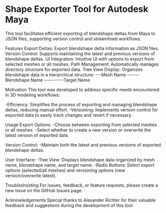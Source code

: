 # Shape Exporter Tool for Autodesk Maya

This tool facilitates efficient exporting of blendshape deltas from Maya to JSON files, supporting version control and streamlined workflows.

Features Export Deltas: Export blendshape delta information as JSON files. Version Control: Supports maintaining the latest and previous versions of blendshape deltas. UI Integration: Intuitive UI with options to export from selected meshes or all meshes. Path Management: Automatically manages directory structure for exported data. Tree View Display: Organizes blendshape data in a hierarchical structure: 
---Mesh Name 
------Blendshape Name 
----------Target Name

Motivation This tool was developed to address specific needs encountered in 3D modeling workflows:

-Efficiency: Simplifies the process of exporting and managing blendshape deltas, reducing manual effort. 
-Versioning: Implements version control for exported data to easily track changes and revert if necessary.

Usage Export Options: 
-Choose between exporting from selected meshes or all meshes. 
-Select whether to create a new version or overwrite the latest version of exported data. 

Version Control: 
-Maintain both the latest and previous versions of exported blendshape deltas. 

User Interface: 
-Tree View: Displays blendshape data organized by mesh name, blendshape name, and target name. 
-Radio Buttons: Select export options (selected/all meshes) and versioning options (new version/overwrite latest).

Troubleshooting For issues, feedback, or feature requests, please create a new issue on the GitHub Issues page.

Acknowledgements Special thanks to Alexander Richter for their valuable feedback and suggestions during the development of this tool.
